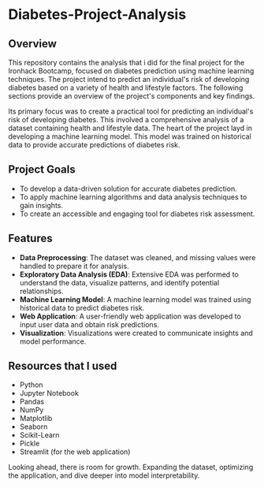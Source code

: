 # Diabetes-Project-Analysis

## Overview

This repository contains the analysis that i did for the final project for the Ironhack Bootcamp, focused on diabetes prediction using machine learning techniques. 
The project intend to predict an individual's risk of developing diabetes based on a variety of health and lifestyle factors. 
The following sections provide an overview of the project's components and key findings.

 Its primary focus was to create a practical tool for predicting an individual's risk of developing diabetes. 
 This involved a comprehensive analysis of a dataset containing health and lifestyle data.
 The heart of the project layd in developing a machine learning model. 
 This model was trained on historical data to provide accurate predictions of diabetes risk.

## Project Goals

- To develop a data-driven solution for accurate diabetes prediction.
- To apply machine learning algorithms and data analysis techniques to gain insights.
- To create an accessible and engaging tool for diabetes risk assessment.

## Features

- **Data Preprocessing**: The dataset was cleaned, and missing values were handled to prepare it for analysis.
- **Exploratory Data Analysis (EDA)**: Extensive EDA was performed to understand the data, visualize patterns, and identify potential relationships.
- **Machine Learning Model**: A machine learning model was trained using historical data to predict diabetes risk.
- **Web Application**: A user-friendly web application was developed to input user data and obtain risk predictions.
- **Visualization**: Visualizations were created to communicate insights and model performance.

## Resources that I used

- Python
- Jupyter Notebook
- Pandas
- NumPy
- Matplotlib
- Seaborn
- Scikit-Learn
- Pickle
- Streamlit (for the web application)

Looking ahead, there is room for growth. Expanding the dataset, optimizing the application, 
and dive deeper into model interpretability.
